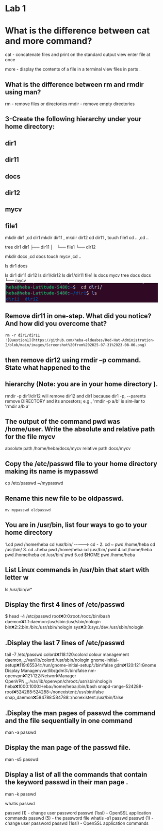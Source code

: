 # Lab 1
#  What is the difference between cat and more command?
  cat - concatenate files and print on the standard output view enter file at once 
 
 more - display the contents of a file in a terminal view files in parts .

  ## What is the difference between rm and rmdir using man? 

  rm - remove files or directories
  rmdir - remove empty directories 
 ## 3-Create the following hierarchy under your home directory: 
 ## dir1
 ## dir11
 ## docs
 ## dir12
 ## mycv
 ## file1

   mkdir dir1 ,cd dir1
   mkdir dir11 , mkdir dir12 
   cd dir11 , touch file1
   cd .. ,cd ..
  
   tree dir1
dir1
├── dir11
│   └── file1
└── dir12
 
  mkdir docs ,cd docs
    touch mycv ,cd ..
 
   ls
   dir1  docs
  
   ls dir1 
dir11  dir12
 ls dir1/dir12
 ls dir1/dir11
file1
ls docs
mycv 
tree docs
docs
└── mycv
![Question2](https://github.com/heba-eldeabes/Red-Hat-Administration-I/blob/main/images/Screenshot%20from%202025-07-31%2023-08-39.png)

## Remove dir11 in one-step. What did you notice? And how did you overcome that? 
    rm -r dir1/dir11  
    ![Question1](https://github.com/heba-eldeabes/Red-Hat-Administration-I/blob/main/images/Screenshot%20from%202025-07-31%2023-08-06.png) 

 ## then remove dir12 using rmdir –p command. State what happened to the
 ## hierarchy (Note: you are in your home directory ). 
 rmdir -p  dir1/dir12
will remove dir12 and dir1 because dir1 
 -p, --parents 
   remove DIRECTORY and its ancestors; e.g., 'rmdir -p a/b' is sim‐ilar to 'rmdir a/b a'  
  ## The output of the command pwd was /home/user. Write the absolute and relative path for the file mycv 
  absolute  path   /home/heba/docs/mycv
 relative path    docs/mycv
              
  ## Copy the /etc/passwd file to your home directory making its name is mypasswd
  cp /etc/passwd ~/mypasswd 
  ##  Rename this new file to be oldpasswd. 
    mv mypasswd oldpasswd 
 ## You are in /usr/bin, list four ways to go to your home directory 

 1.cd
pwd
/home/heba
 cd /usr/bin/   -----> cd -
2. cd ~ 
pwd
/home/heba
 cd /usr/bin/
3. cd ~heba
  pwd
  /home/heba
 cd /usr/bin/
pwd
4.cd /home/heba
 pwd
/home/heba
cd /usr/bin/
pwd
5.cd $HOME
pwd
/home/heba 
 ## List Linux commands in /usr/bin that start with letter w 
  ls /usr/bin/w* 
  ## Display the first 4 lines of /etc/passwd
  $ head -4 /etc/passwd
root:x:0:0:root:/root:/bin/bash
daemon:x:1:1:daemon:/usr/sbin:/usr/sbin/nologin
bin:x:2:2:bin:/bin:/usr/sbin/nologin
sys:x:3:3:sys:/dev:/usr/sbin/nologin
## .Display the last 7 lines of /etc/passwd 
tail -7 /etc/passwd
  colord:x:118:120:colord colour management daemon,,,:/var/lib/colord:/usr/sbin/nologin
gnome-initial-setup:x:119:65534::/run/gnome-initial-setup/:/bin/false
gdm:x:120:121:Gnome Display Manager:/var/lib/gdm3:/bin/false
nm-openvpn:x:121:122:NetworkManager OpenVPN,,,:/var/lib/openvpn/chroot:/usr/sbin/nologin
heba:x:1000:1000:Heba:/home/heba:/bin/bash
snapd-range-524288-root:x:524288:524288::/nonexistent:/usr/bin/false
snap_daemon:x:584788:584788::/nonexistent:/usr/bin/false 
 ## .Display the man pages of passwd the command and the file sequentially in one command 
 man -a passwd 
  ## Display the man  page of the passwd file. 
   man -s5 passwd  
 
  ## Display a list of all the commands that contain the keyword passwd in their man page  .
   man -k passwd

whatis passwd

passwd (1)           - change user password
passwd (1ssl)        - OpenSSL application commands
passwd (5)           - the password file
whatis -s1 passwd 
passwd (1)           - change user password
passwd (1ssl)        - OpenSSL application commands

 
